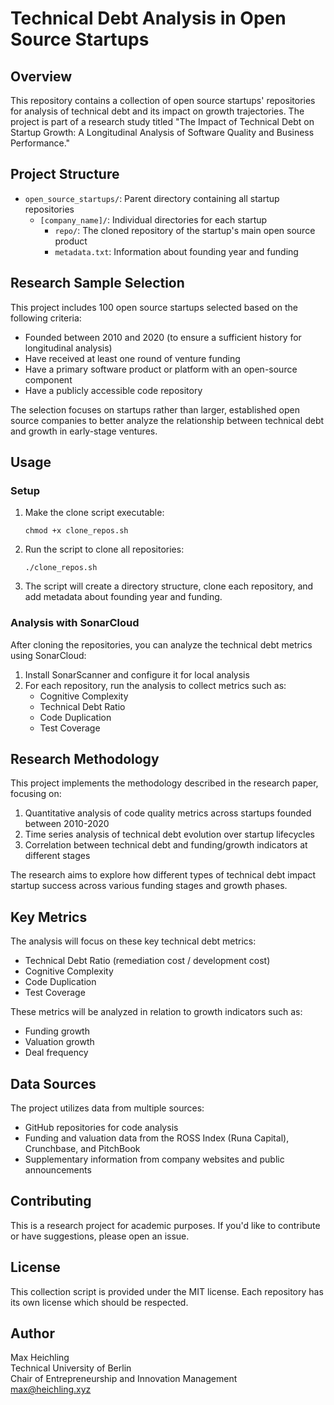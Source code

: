 # Technical Debt Analysis in Open Source Startups

## Overview

This repository contains a collection of open source startups' repositories for analysis of technical debt and its impact on growth trajectories. The project is part of a research study titled "The Impact of Technical Debt on Startup Growth: A Longitudinal Analysis of Software Quality and Business Performance."

## Project Structure

- `open_source_startups/`: Parent directory containing all startup repositories
  - `[company_name]/`: Individual directories for each startup
    - `repo/`: The cloned repository of the startup's main open source product
    - `metadata.txt`: Information about founding year and funding

## Research Sample Selection

This project includes 100 open source startups selected based on the following criteria:
- Founded between 2010 and 2020 (to ensure a sufficient history for longitudinal analysis)
- Have received at least one round of venture funding
- Have a primary software product or platform with an open-source component
- Have a publicly accessible code repository

The selection focuses on startups rather than larger, established open source companies to better analyze the relationship between technical debt and growth in early-stage ventures.

## Usage

### Setup

1. Make the clone script executable:
   ```
   chmod +x clone_repos.sh
   ```

2. Run the script to clone all repositories:
   ```
   ./clone_repos.sh
   ```

3. The script will create a directory structure, clone each repository, and add metadata about founding year and funding.

### Analysis with SonarCloud

After cloning the repositories, you can analyze the technical debt metrics using SonarCloud:

1. Install SonarScanner and configure it for local analysis
2. For each repository, run the analysis to collect metrics such as:
   - Cognitive Complexity
   - Technical Debt Ratio
   - Code Duplication
   - Test Coverage

## Research Methodology

This project implements the methodology described in the research paper, focusing on:

1. Quantitative analysis of code quality metrics across startups founded between 2010-2020
2. Time series analysis of technical debt evolution over startup lifecycles
3. Correlation between technical debt and funding/growth indicators at different stages

The research aims to explore how different types of technical debt impact startup success across various funding stages and growth phases.

## Key Metrics

The analysis will focus on these key technical debt metrics:
- Technical Debt Ratio (remediation cost / development cost)
- Cognitive Complexity
- Code Duplication
- Test Coverage

These metrics will be analyzed in relation to growth indicators such as:
- Funding growth
- Valuation growth
- Deal frequency

## Data Sources

The project utilizes data from multiple sources:
- GitHub repositories for code analysis
- Funding and valuation data from the ROSS Index (Runa Capital), Crunchbase, and PitchBook
- Supplementary information from company websites and public announcements

## Contributing

This is a research project for academic purposes. If you'd like to contribute or have suggestions, please open an issue.

## License

This collection script is provided under the MIT license. Each repository has its own license which should be respected.

## Author

Max Heichling  
Technical University of Berlin  
Chair of Entrepreneurship and Innovation Management  
max@heichling.xyz